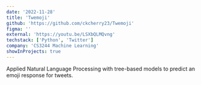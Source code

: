 ```yaml
---
date: '2022-11-28'
title: 'Twemoji'
github: 'https://github.com/ckcherry23/Twemoji'
figma: ''
external: 'https://youtu.be/LSXbQLMQvng'
techstack: ['Python', 'Twitter']
company: 'CS3244 Machine Learning'
showInProjects: true
---
```


Applied Natural Language Processing with tree-based models to predict an emoji response for tweets.
